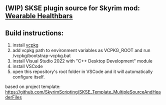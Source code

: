 ## (WIP) SKSE plugin source for Skyrim mod: [Wearable Healthbars](https://www.nexusmods.com/skyrimspecialedition/mods/65737)

## Build instructions:
1. install [vcpkg](https://github.com/microsoft/vcpkg)
2. add vcpkg path to environment variables as VCPKG_ROOT and run /vcpkg/bootstrap-vcpkg.bat
3. install Visual Studio 2022 with "C++ Desktop Development" module
4. install VSCode
5. open this repository's root folder in VSCode and it will automatically configure itself.

based on project template: https://github.com/SkyrimScripting/SKSE_Template_MultipleSourceAndHeaderFiles

